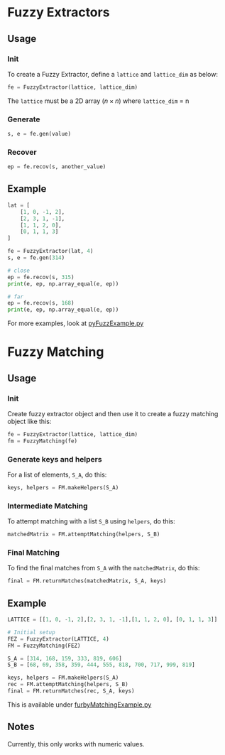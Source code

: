 # Fuzzy Extractors

## Usage

### Init

To create a Fuzzy Extractor, define a ```lattice``` and ```lattice_dim``` as below: 
```py
fe = FuzzyExtractor(lattice, lattice_dim)
```
The ```lattice``` must be a 2D array ($n \times n$) where ```lattice_dim``` = n

### Generate

```py
s, e = fe.gen(value)
```

### Recover

```py
ep = fe.recov(s, another_value)
```

## Example

```py
lat = [
    [1, 0, -1, 2],
    [2, 3, 1, -1],
    [1, 1, 2, 0], 
    [0, 1, 1, 3]
]

fe = FuzzyExtractor(lat, 4)
s, e = fe.gen(314)

# close
ep = fe.recov(s, 315)
print(e, ep, np.array_equal(e, ep))

# far
ep = fe.recov(s, 168)
print(e, ep, np.array_equal(e, ep))
```

For more examples, look at [pyFuzzExample.py](https://github.com/spaceybread/crispy-fiesta/blob/main/pyFuzzExample.py)

# Fuzzy Matching

## Usage

### Init

Create fuzzy extractor object and then use it to create a fuzzy matching object like this: 
```py
fe = FuzzyExtractor(lattice, lattice_dim)
fm = FuzzyMatching(fe)
```

### Generate keys and helpers

For a list of elements, ```S_A```, do this: 
```py
keys, helpers = FM.makeHelpers(S_A)
```

### Intermediate Matching

To attempt matching with a list ```S_B``` using ```helpers```, do this: 
```py
matchedMatrix = FM.attemptMatching(helpers, S_B)
```

### Final Matching

To find the final matches from ```S_A``` with the ```matchedMatrix```, do this: 
```py
final = FM.returnMatches(matchedMatrix, S_A, keys)
```
## Example

```py
LATTICE = [[1, 0, -1, 2],[2, 3, 1, -1],[1, 1, 2, 0], [0, 1, 1, 3]]

# Initial setup 
FEZ = FuzzyExtractor(LATTICE, 4)
FM = FuzzyMatching(FEZ)

S_A = [314, 168, 159, 333, 819, 606]
S_B = [68, 69, 358, 359, 444, 555, 818, 700, 717, 999, 819]

keys, helpers = FM.makeHelpers(S_A)
rec = FM.attemptMatching(helpers, S_B)
final = FM.returnMatches(rec, S_A, keys)
```
This is available under [furbyMatchingExample.py](https://github.com/spaceybread/crispy-fiesta/blob/main/furbyMatchingExample.py)

## Notes

Currently, this only works with numeric values. 